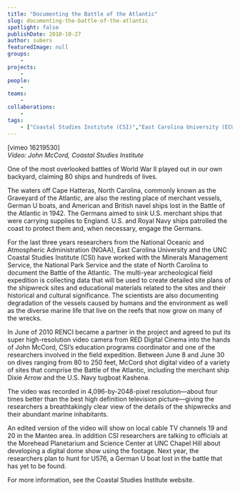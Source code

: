 ```yaml
---
title: "Documenting the Battle of the Atlantic"
slug: documenting-the-battle-of-the-atlantic
spotlight: false
publishDate: 2010-10-27
author: subers
featuredImage: null
groups:
    - 
projects:
    - 
people:
    - 
teams: 
    - 
collaborations:
    - 
tags:
    - ["Coastal Studies Institute (CSI)","East Carolina University (ECU)","Minerals Management Service","National Oceanic and Atmospheric Administration (NOAA)","National Park Service","RED"]
---
```

<p>[vimeo 16219530]<br /><em>Video: John McCord, Coastal Studies Institute</em></p>
<p>One of the most overlooked battles of World War II played out in our own backyard, claiming 80 ships and hundreds of lives.</p>
<p>The waters off Cape Hatteras, North Carolina, commonly known as the Graveyard of the Atlantic, are also the resting place of merchant vessels, German U boats, and American and British navel ships lost in the Battle of the Atlantic in 1942. The Germans aimed to sink U.S. merchant ships that were carrying supplies to England. U.S. and Royal Navy ships patrolled the coast to protect them and, when necessary, engage the Germans.<!--more--></p>
<p>For the last three years researchers from the National Oceanic and Atmospheric Administration (NOAA), East Carolina University and the UNC Coastal Studies Institute (CSI) have worked with the Minerals Management Service, the National Park Service and the state of North Carolina to document the Battle of the Atlantic. The multi-year archeological field expedition is collecting data that will be used to create detailed site plans of the shipwreck sites and educational materials related to the sites and their historical and cultural significance. The scientists are also documenting degradation of the vessels caused by humans and the environment as well as the diverse marine life that live on the reefs that now grow on many of the wrecks.</p>
<p>In June of 2010 RENCI became a partner in the project and agreed to put its super high-resolution video camera from RED Digital Cinema into the hands of John McCord, CSI’s education programs coordinator and one of the researchers involved in the field expedition. Between June 8 and June 30 on dives ranging from 80 to 250 feet, McCord shot digital video of a variety of sites that comprise the Battle of the Atlantic, including the merchant ship Dixie Arrow and the U.S. Navy tugboat Kashena.</p>
<p>The video was recorded in 4,096-by-2048-pixel resolution—about four times better than the best high definition television picture—giving the researchers a breathtakingly clear view of the details of the shipwrecks and their abundant marine inhabitants.</p>
<p>An edited version of the video will show on local cable TV channels 19 and 20 in the Manteo area. In addition CSI researchers are talking to officials at the Morehead Planetarium and Science Center at UNC Chapel Hill about developing a digital dome show using the footage. Next year, the researchers plan to hunt for U576, a German U boat lost in the battle that has yet to be found.</p>
<p>For more information, see the Coastal Studies Institute website.</p>

